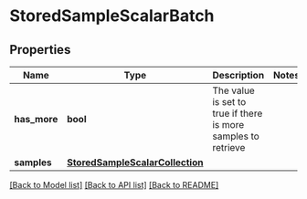 # StoredSampleScalarBatch

## Properties
Name | Type | Description | Notes
------------ | ------------- | ------------- | -------------
**has_more** | **bool** | The value is set to true if there is more samples to retrieve | 
**samples** | [**StoredSampleScalarCollection**](StoredSampleScalarCollection.md) |  | 

[[Back to Model list]](../README.md#documentation-for-models) [[Back to API list]](../README.md#documentation-for-api-endpoints) [[Back to README]](../README.md)


